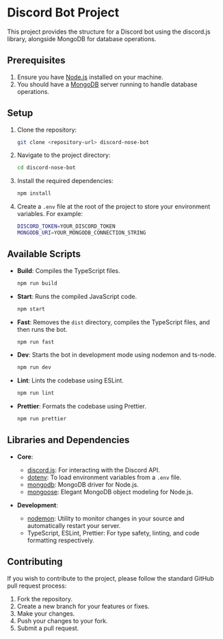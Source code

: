 # Discord Bot Project

This project provides the structure for a Discord bot using the discord.js library, alongside MongoDB for database operations.

## Prerequisites

1. Ensure you have [Node.js](https://nodejs.org/) installed on your machine.
2. You should have a [MongoDB](https://www.mongodb.com/) server running to handle database operations.

## Setup

1. Clone the repository:

   ```bash
   git clone <repository-url> discord-nose-bot
   ```

2. Navigate to the project directory:

   ```bash
   cd discord-nose-bot
   ```

3. Install the required dependencies:

   ```bash
   npm install
   ```

4. Create a `.env` file at the root of the project to store your environment variables. For example:
   ```bash
   DISCORD_TOKEN=YOUR_DISCORD_TOKEN
   MONGODB_URI=YOUR_MONGODB_CONNECTION_STRING
   ```

## Available Scripts

- **Build**: Compiles the TypeScript files.

  ```bash
  npm run build
  ```

- **Start**: Runs the compiled JavaScript code.

  ```bash
  npm start
  ```

- **Fast**: Removes the `dist` directory, compiles the TypeScript files, and then runs the bot.

  ```bash
  npm run fast
  ```

- **Dev**: Starts the bot in development mode using nodemon and ts-node.

  ```bash
  npm run dev
  ```

- **Lint**: Lints the codebase using ESLint.

  ```bash
  npm run lint
  ```

- **Prettier**: Formats the codebase using Prettier.
  ```bash
  npm run prettier
  ```

## Libraries and Dependencies

- **Core**:

  - [discord.js](https://discord.js.org/): For interacting with the Discord API.
  - [dotenv](https://www.npmjs.com/package/dotenv): To load environment variables from a `.env` file.
  - [mongodb](https://www.npmjs.com/package/mongodb): MongoDB driver for Node.js.
  - [mongoose](https://mongoosejs.com/): Elegant MongoDB object modeling for Node.js.

- **Development**:
  - [nodemon](https://www.npmjs.com/package/nodemon): Utility to monitor changes in your source and automatically restart your server.
  - TypeScript, ESLint, Prettier: For type safety, linting, and code formatting respectively.

## Contributing

If you wish to contribute to the project, please follow the standard GitHub pull request process:

1. Fork the repository.
2. Create a new branch for your features or fixes.
3. Make your changes.
4. Push your changes to your fork.
5. Submit a pull request.
